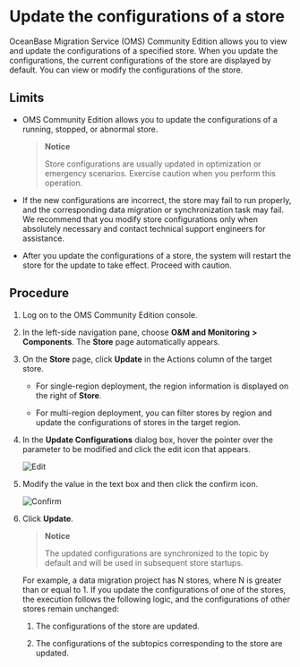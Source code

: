 # Update the configurations of a store 

OceanBase Migration Service (OMS) Community Edition allows you to view and update the configurations of a specified store. When you update the configurations, the current configurations of the store are displayed by default. You can view or modify the configurations of the store. 

## Limits 

* OMS Community Edition allows you to update the configurations of a running, stopped, or abnormal store. 

  >**Notice**
  >
  >Store configurations are usually updated in optimization or emergency scenarios. Exercise caution when you perform this operation.

* If the new configurations are incorrect, the store may fail to run properly, and the corresponding data migration or synchronization task may fail. We recommend that you modify store configurations only when absolutely necessary and contact technical support engineers for assistance.

  

* After you update the configurations of a store, the system will restart the store for the update to take effect. Proceed with caution.


## Procedure 

1. Log on to the OMS Community Edition console.

2. In the left-side navigation pane, choose **O\&M and Monitoring** **\>** **Components**. The **Store** page automatically appears.

3. On the **Store** page, click **Update** in the Actions column of the target store. 

   * For single-region deployment, the region information is displayed on the right of **Store**.
   
   * For multi-region deployment, you can filter stores by region and update the configurations of stores in the target region.

4. In the **Update Configurations** dialog box, hover the pointer over the parameter to be modified and click the edit icon that appears. 

   ![Edit](https://help-static-aliyun-doc.aliyuncs.com/assets/img/en-US/7774229461/p313475.png)
   

5. Modify the value in the text box and then click the confirm icon. 

   ![Confirm](https://help-static-aliyun-doc.aliyuncs.com/assets/img/en-US/6774229461/p313476.png)
   

6. Click **Update**. 

   >**Notice**
   >
   >The updated configurations are synchronized to the topic by default and will be used in subsequent store startups. 

   For example, a data migration project has N stores, where N is greater than or equal to 1. If you update the configurations of one of the stores, the execution follows the following logic, and the configurations of other stores remain unchanged: 

   1. The configurations of the store are updated.

   
   2. The configurations of the subtopics corresponding to the store are updated.

      
   

   
   



